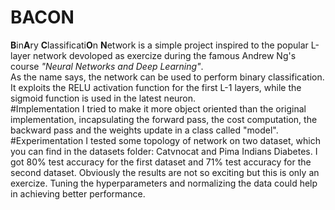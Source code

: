 # BACON

<b>B</b>in<b>A</b>ry <b>C</b>lassificati<b>O</b>n <b>N</b>etwork is a simple project inspired to the popular L-layer network devoloped as exercize during the famous Andrew Ng's course <i>"Neural Networks and Deep Learning"</i>. <br>
As the name says, the network can be used to perform binary classification. It exploits the RELU activation function for the first L-1 layers, while the sigmoid function is used in the latest neuron.
<br>
#Implementation
I tried to make it more object oriented than the original implementation, incapsulating the forward pass, the cost computation, the backward pass and the weights update in a class called "model".
<br>
#Experimentation
I tested some topology of network on two dataset, which you can find in the datasets folder: Catvnocat and Pima Indians Diabetes.
I got 80% test accuracy for the first dataset and 71% test accuracy for the second dataset. Obviously the results are not so exciting but this is only an exercize. Tuning the hyperparameters and normalizing the data could help in achieving better performance.
